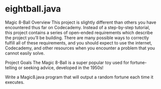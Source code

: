 # eightball.java

Magic 8-Ball
Overview
This project is slightly different than others you have encountered thus far on Codecademy.
Instead of a step-by-step tutorial, this project contains a series of open-ended requirements
which describe the project you’ll be building. There are many possible ways to correctly fulfill
all of these requirements, and you should expect to use the internet, Codecademy,
and other resources when you encounter a problem that you cannot easily solve.

Project Goals
The Magic 8-Ball is a super popular toy used for fortune-telling or seeking advice, developed in the 1950s!

Write a Magic8.java program that will output a random fortune each time it executes.

